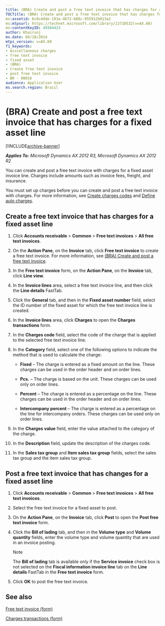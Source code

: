 ```yaml
---
title: (BRA) Create and post a free text invoice that has charges for a fixed asset line
TOCTitle: (BRA) Create and post a free text invoice that has charges for a fixed asset line
ms:assetid: 6c0c4dde-193a-4672-b88c-955912b813a2
ms:mtpsurl: https://technet.microsoft.com/library/JJ710532(v=AX.60)
ms:contentKeyID: 49384423
author: Khairunj
ms.date: 04/18/2014
mtps_version: v=AX.60
f1_keywords:
- miscellaneous charges
- free text invoice
- fixed asset
- (BRA)
- Create free text invoice
- post free text invoice
- BR - 00016
audience: Application User
ms.search.region: Brazil
---
```


# (BRA) Create and post a free text invoice that has charges for a fixed asset line 


[!INCLUDE[archive-banner](includes/archive-banner.md)]


_**Applies To:** Microsoft Dynamics AX 2012 R3, Microsoft Dynamics AX 2012 R2_

You can create and post a free text invoice with charges for a fixed asset invoice line. Charges include amounts such as invoice fees, freight, and insurance.

You must set up charges before you can create and post a free text invoice with charges. For more information, see [Create charges codes](create-charges-codes.md) and [Define auto charges](define-auto-charges.md).

## Create a free text invoice that has charges for a fixed asset line

1.  Click **Accounts receivable** \> **Common** \> **Free text invoices** \> **All free text invoices**.

2.  On the **Action Pane**, on the **Invoice** tab, click **Free text invoice** to create a free text invoice. For more information, see [(BRA) Create and post a free text invoice](bra-create-and-post-a-free-text-invoice.md).

3.  In the **Free text invoice** form, on the **Action Pane**, on the **Invoice** tab, click **Line view**.

4.  In the **Invoice lines** area, select a free text invoice line, and then click the **Line details** FastTab.

5.  Click the **General** tab, and then in the **Fixed asset number** field, select the ID number of the fixed asset for which the free text invoice line is created.

6.  In the **Invoice lines** area, click **Charges** to open the **Charges transactions** form.

7.  In the **Charges code** field, select the code of the charge that is applied to the selected free text invoice line.

8.  In the **Category** field, select one of the following options to indicate the method that is used to calculate the charge:
    
      - **Fixed** – The charge is entered as a fixed amount on the line. These charges can be used in the order header and on order lines.
    
      - **Pcs.** – The charge is based on the unit. These charges can be used only on order lines.
    
      - **Percent** – The charge is entered as a percentage on the line. These charges can be used in the order header and on order lines.
    
      - **Intercompany percent** – The charge is entered as a percentage on the line for intercompany orders. These charges can be used only on order lines.

9.  In the **Charges value** field, enter the value attached to the category of the charge.

10. In the **Description** field, update the description of the charges code.

11. In the **Sales tax group** and **Item sales tax group** fields, select the sales tax group and the item sales tax group.

## Post a free text invoice that has changes for a fixed asset line

1.  Click **Accounts receivable** \> **Common** \> **Free text invoices** \> **All free text invoices**.

2.  Select the free text invoice for a fixed asset to post.

3.  On the **Action Pane**, on the **Invoice** tab, click **Post** to open the **Post free text invoice** form.

4.  Click the **Bill of lading** tab, and then in the **Volume type** and **Volume quantity** fields, enter the volume type and volume quantity that are used in an invoice posting.
    

    > [!NOTE]
    > <P>The <STRONG>Bill of lading</STRONG> tab is available only if the <STRONG>Service invoice</STRONG> check box is not selected on the <STRONG>Fiscal information invoice line</STRONG> tab on the <STRONG>Line details</STRONG> FastTab in the <STRONG>Free text invoice</STRONG> form.</P>



5.  Click **OK** to post the free text invoice.

## See also

[Free text invoice (form)](https://technet.microsoft.com/library/aa556897\(v=ax.60\))

[Charges transactions (form)](https://technet.microsoft.com/library/aa633876\(v=ax.60\))

  


